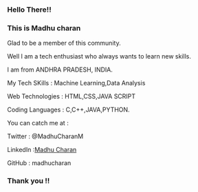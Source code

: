 ### Hello There!!

### This is Madhu charan

Glad to be a member of this community.

Well I am a tech enthusiast who always wants to learn new skills.

I am from ANDHRA PRADESH, INDIA.

My Tech SKills : Machine Learning,Data Analysis

Web Technologies : HTML,CSS,JAVA SCRIPT

Coding Languages : C,C++,JAVA,PYTHON.

You can catch me at :

Twitter  : @MadhuCharanM

LinkedIn :[Madhu Charan](https://www.linkedin.com/in/madhucharan/)

GitHub : madhucharan

### Thank you !!
